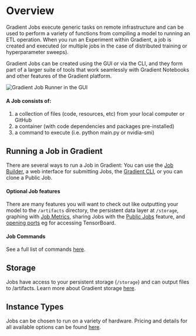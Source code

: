 # Overview

Gradient Jobs execute generic tasks on remote infrastructure and can be used to perform a variety of functions from compiling a model to running an ETL operation.  When you run an Experiment within Gradient, a job is created and executed \(or multiple jobs in the case of distributed training or hyperparameter sweeps\).     

Gradient Jobs can be created using the GUI or via the CLI, and they form part of a larger suite of tools that work seamlessly with Gradient Notebooks and other features of the Gradient platform.  

![Gradient Job Runner in the GUI](https://support.paperspace.com/hc/article_attachments/360008627173/mceclip1.png)

#### A Job consists of:

1. a collection of files \(code, resources, etc\) from your local computer or GitHub
2. a container \(with code dependencies and packages pre-installed\)
3. a command to execute \(i.e. python main.py or nvidia-smi\)

## Running a Job in Gradient

There are several ways to run a Job in Gradient: You can use the [Job Builder](), a web interface for submitting Jobs, the [Gradient CLI](../get-started/install-the-cli.md), or you can clone a Public Job. 

#### Optional Job features

There are many features you will want to check out like outputting your model to the `/artifacts` directory, the persistent data layer at `/storage`, graphing with [Job Metrics](job-metrics/), sharing Jobs with the [Public Jobs](public-jobs.md) feature, and [opening ports](https://support.paperspace.com/hc/en-us/articles/360003412574-Public-IPs-and-Port-Forwarding) eg for accessing TensorBoard.

#### Job Commands

See a full list of commands [here]().

## Storage 

Jobs have access to your persistent storage \(`/storage`\) and can output files to /artifacts.  Learn more about Gradient storage [here](../gradient-private-cloud/gradient-node/storage.md).

## Instance Types

Jobs can be chosen to run on a variety of hardware. Pricing and details for all available options can be found [here](https://gradient.paperspace.com/instances).


